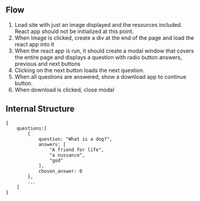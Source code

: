 Flow
---

1. Load site with just an image displayed and the resources included.  React app should not be initialized at this point. 
2. When Image is clicked, create a div at the end of the page and load the react app into it
3. When the react app is run, it should create a modal window that covers the entire page and displays a question with radio button answers, previous and next buttons
4. Clicking on the next button loads the next question.
5. When all questions are answered, show a download app to continue button.
6. When download is clicked, close modal


Internal Structure
---
```
{
    questions:[
        {
            question: "What is a dog?",
            answers: [
                "A friend for life", 
                "a nussance", 
                "god"
            ],
            chosen_answer: 0
        },
        ...
    ]
}
```